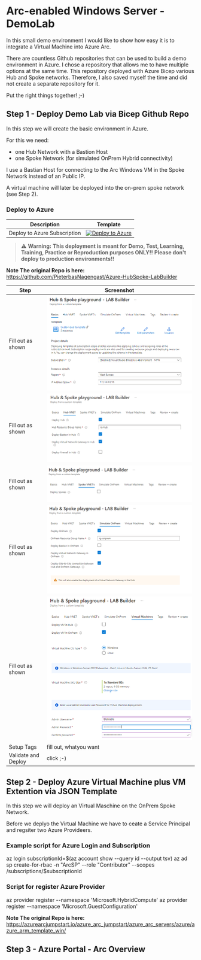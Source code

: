 # Arc-enabled Windows Server - DemoLab
In this small demo environment I would like to show how easy it is to integrate a Virtual Machine into Azure Arc.

There are countless Github repositories that can be used to build a demo environment in Azure. I chose a repository that allows me to have multiple options at the same time. This repository deployed with Azure Bicep various Hub and Spoke networks. Therefore, I also saved myself the time and did not create a separate repository for it.

Put the right things together! ;-)


## Step 1 - Deploy Demo Lab via Bicep Github Repo
In this step we will create the basic environment in Azure. 

For this we need:
- one Hub Network with a Bastion Host
- one Spoke Network (for simulated OnPrem Hybrid connectivity)

I use a Bastian Host for connecting to the Arc Windows VM in the Spoke Network instead of an Public IP.

A virtual machine will later be deployed into the on-prem spoke network (see Step 2).


### Deploy to Azure

| Description | Template |
|---|---|
| Deploy to Azure Subscription |[![Deploy to Azure](https://aka.ms/deploytoazurebutton)](https://portal.azure.com/#blade/Microsoft_Azure_CreateUIDef/CustomDeploymentBlade/uri/https%3A%2F%2Fraw.githubusercontent.com%2FPieterbasNagengast%2FAzure-HubSpoke-LabBuilder%2Fmain%2FARM%2Fmain.json/uiFormDefinitionUri/https%3A%2F%2Fraw.githubusercontent.com%2FPieterbasNagengast%2FAzure-HubSpoke-LabBuilder%2Fmain%2FuiDefinition.json)|

> :warning: **Warning:**
> **This deployment is meant for Demo, Test, Learning, Training, Practice or Reproduction purposes ONLY!!**
> **Please don't deploy to production environments!!**

**Note**
**The original Repo is here:** https://github.com/PieterbasNagengast/Azure-HubSpoke-LabBuilder


|Step|Screenshot|
|-|-|
|Fill out as shown|![Step1](images/HubandSpokeBasisc_1.PNG)|
|Fill out as shown|![Step2](images/HubVNet_2.PNG)|
|Fill out as shown|![Step3](images/SpokeVNet_3.PNG)|
|Fill out as shown|![Step4](images/OnPremVNet_.PNG)|
|Fill out as shown|![Step4](images/VirtualMachines_5.PNG)|
|Setup Tags|fill out, whatyou want|
|Validate and Deploy|click ;-)|



## Step 2 - Deploy Azure Virtual Machine plus VM Extention via JSON Template

In this step we will deploy an Virtual Maschine on the OnPrem Spoke Network. 

Before we deplyo the Virtual Machine we have to ceate a Service Principal and regsiter two Azure Provideers.

### Example script for Azure Login and Subscription
  az login
  subscriptionId=$(az account show --query id --output tsv)
  az ad sp create-for-rbac -n "ArcSP" --role "Contributor" --scopes /subscriptions/$subscriptionId

### Script for register Azure Provider
  az provider register --namespace 'Microsoft.HybridCompute'
  az provider register --namespace 'Microsoft.GuestConfiguration'



**Note**
**The original Repo is here:** https://azurearcjumpstart.io/azure_arc_jumpstart/azure_arc_servers/azure/azure_arm_template_win/



## Step 3 - Azure Portal - Arc Overview
